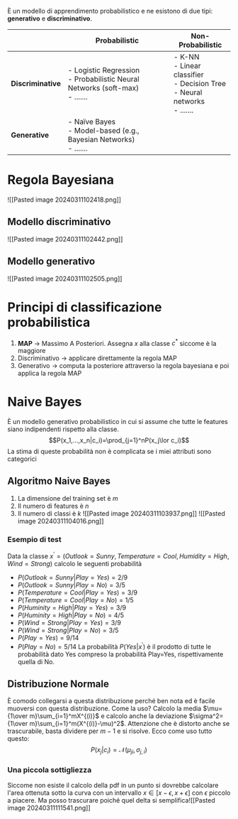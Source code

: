 È un modello di apprendimento probabilistico e ne esistono di due tipi: **generativo** e **discriminativo**.

|                      | Probabilistic                                       | Non-Probabilistic                   |
|----------------------|-----------------------------------------------------|-------------------------------------|
| **Discriminative**   | - Logistic Regression<br>- Probabilistic Neural Networks (soft-max)<br>- ....... | - K-NN<br>- Linear classifier<br>- Decision Tree<br>- Neural networks<br>- ....... |
| **Generative**       | - Naïve Bayes<br>- Model-based (e.g., Bayesian Networks)<br>- .......           |                                     |


# Regola Bayesiana
![[Pasted image 20240311102418.png]]

## Modello discriminativo
![[Pasted image 20240311102442.png]]
## Modello generativo
![[Pasted image 20240311102505.png]]

# Principi di classificazione probabilistica
1. **MAP** $\rightarrow$ Massimo A Posteriori. Assegna $x$ alla classe $c^*$ siccome è la maggiore
2. Discriminativo $\rightarrow$ applicare direttamente la regola MAP
3. Generativo $\rightarrow$ computa la posteriore attraverso la regola bayesiana e poi applica la regola MAP

# Naive Bayes
È un modello generativo probabilistico in cui si assume che tutte le features siano indipendenti rispetto alla classe. $$P(x_1,...,x_n|c_i)=\prod_{j=1}^nP(x_j\lor c_i)$$La stima di queste probabilità non è complicata se i miei attributi sono categorici

## Algoritmo Naive Bayes 
1. La dimensione del training set è $m$
2. Il numero di features è $n$ 
3. Il numero di classi è $k$
![[Pasted image 20240311103937.png]]
![[Pasted image 20240311104016.png]]

### Esempio di test
Data la classe $x^{’}=(Outlook=Sunny, Temperature=Cool, Humidity=High, Wind=Strong)$ calcolo le seguenti probabilità
* $P(Outlook=Sunny|Play=Yes) = 2/9$
* $P(Outlook=Sunny|Play=No) = 3/5$
* $P(Temperature=Cool|Play=Yes) = 3/9$
* $P(Temperature=Cool|Play=No) = 1/5$
* $P(Huminity=High|Play=Yes) = 3/9$
* $P(Huminity=High|Play=No) = 4/5$
* $P(Wind=Strong|Play=Yes) = 3/9$
* $P(Wind=Strong|Play=No) = 3/5$
* $P(Play=Yes) = 9/14$
* $P(Play=No) = 5/14$
La probabilità $P(Yes|x^{'})$ è il prodotto di tutte le probabilità dato Yes compreso la probabilità Play=Yes, rispettivamente quella di No. 

## Distribuzione Normale
È comodo collegarsi a questa distribuzione perché ben nota ed è facile muoversi con questa distribuzione. 
Come la uso? 
Calcolo la media $\mu={1\over m}\sum_{i=1}^mX^{(i)}$ e calcolo anche la deviazione $\sigma^2={1\over m}\sum_{i=1}^m(X^{(i)}-\mu)^2$. Attenzione che è distorto anche se trascurabile, basta dividere per $m-1$ e si risolve. Ecco come uso tutto questo:
$$P(x_j|c_i)=\mathcal{N}(\mu_{ji},\sigma_{j,i})$$
### Una piccola sottigliezza
Siccome non esiste il calcolo della pdf in un punto si dovrebbe calcolare l'area ottenuta sotto la curva con un intervallo $x\in[x-\epsilon, x+\epsilon]$ con $\epsilon$ piccolo a piacere. Ma posso trascurare poiché quel delta si semplifica![[Pasted image 20240311111541.png]]


